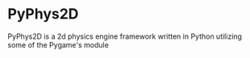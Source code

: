 # PyPhys2D
PyPhys2D is a 2d physics engine framework written in Python utilizing some of the Pygame's module
